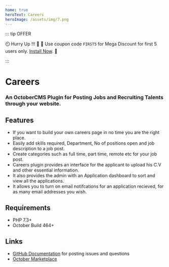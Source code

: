 ```yaml
---
home: true
heroText: Careers
heroImage: /assets/img/7.png
---
```


::: tip OFFER

 :timer_clock: Hurry Up !!! :tada: :confetti_ball: Use coupon code `FIRST5` for Mega Discount for first 5 users only. [Install Now](https://octobercms.com/plugin/fytinnovations-careers).  :tada:

:::

# Careers 

### An OctoberCMS Plugin for Posting Jobs and Recruiting Talents through your website.

## Features

- If you want to build your own careers page in no time you are the right place.
- Easily add skills required, Department, No of positions open  and job description to a job post.
- Create categories such as full time, part time, remote etc for your job post.
- Careers plugin provides an interface for the applicant to upload his C.V and other essential information.
- It also provides the admin with an Application dashboard to sort and view all the applications.
- It allows you to turn on email notifcations for an application recieved, for as many email addresses you wish.

## Requirements

- PHP 7.3+
- October Build 464+

## Links

- [GitHub Documentation](https://github.com/fytinnovations/oc-careers) for posting issues and questions
- [October Marketplace](https://octobercms.com/plugin/fytinnovations-careers)

